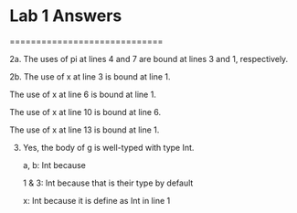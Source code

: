 <h1>Lab 1 Answers</h1>
=============================

2a. The uses of pi at lines 4 and 7 are bound at lines 3 and 1, respectively.

2b. The use of x at line 3 is bound at line 1.
	<p>The use of x at line 6 is bound at line 1.</p>
	<p>The use of x at line 10 is bound at line 6.</p>
	<p>The use of x at line 13 is bound at line 1.</p>

3. Yes, the body of g is well-typed with type Int.
	<p>a, b: Int because</p>
		<p>1 & 3: Int because that is their type by default</p>
		<p>x: Int because it is define as Int in line 1</p>
